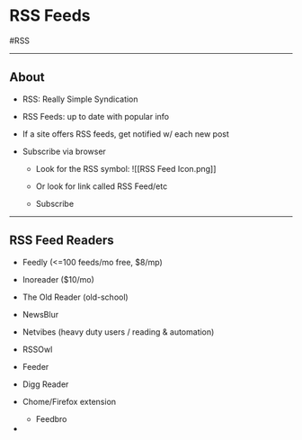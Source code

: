 # RSS Feeds
#RSS 

---

## About

- RSS: Really Simple Syndication

- RSS Feeds: up to date with popular info
- If a site offers RSS feeds, get notified w/ each new post

- Subscribe via browser
	- Look for the RSS symbol:
	![[RSS Feed Icon.png]]
	- Or look for link called RSS Feed/etc

	- Subscribe


---

## RSS Feed Readers

- Feedly (<=100 feeds/mo free, $8/mp)

- Inoreader ($10/mo)

- The Old Reader (old-school)

- NewsBlur

- Netvibes (heavy duty users / reading & automation)

- RSSOwl

- Feeder

- Digg Reader

- Chome/Firefox extension
	- Feedbro

- 


